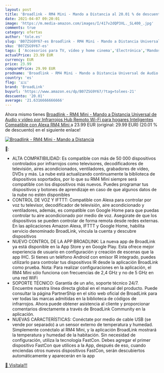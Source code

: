 ```yaml
---
layout: post
title: 'Broadlink - RM4 Mini - Mando a Distancia al 20.01 % de descuento'
date: 2021-04-07 09:20:01
image: 'https://m.media-amazon.com/images/I/417v2dQP3XL._SL400_.jpg'
comments: true
category: ofertas
author: 'tole.es'
slug: 'B07ZSG9Y67-es Broadlink - RM4 Mini - Mando a Distancia Universal de...'
sku: 'B07ZSG9Y67-es'
tags: [ 'Accesorios para TV, vídeo y home cinema','Electrónica','Mandos a distancia','TV, vídeo y home cinema','alexa','broadlink', ]
actualPrice: 23.99 EUR
currency: EUR
price: 23.99
comparePrice: 29.99 EUR
prodname: 'Broadlink - RM4 Mini - Mando a Distancia Universal de Audio y vídeo por Infrarrojos  Hub Remoto Wi-Fi para hogares Inteligentes  Compatible con Alexa  RM4 Mini '
country: 'es'
flag: '🇪🇸'
brand: 'BroadLink'
buyurl: 'https://www.amazon.es/dp/B07ZSG9Y67/?tag=tolees-21'
descuento: '20.01'
average: '21.6316666666666'
---
```


Ahora mismo tienes [Broadlink - RM4 Mini - Mando a Distancia Universal de Audio y vídeo por Infrarrojos  Hub Remoto Wi-Fi para hogares Inteligentes  Compatible con Alexa  RM4 Mini ](https://www.amazon.es/dp/B07ZSG9Y67/?tag=tolees-21) a 23.99 EUR (original: 29.99 EUR) (20.01 %  de descuento) en el siguiente enlace!

[![Broadlink - RM4 Mini - Mando a Distancia](https://m.media-amazon.com/images/I/417v2dQP3XL._SL400_.jpg)](https://www.amazon.es/dp/B07ZSG9Y67/?tag=tolees-21)

🔎:

- ALTA COMPATIBILIDAD: Es compatible con más de 50 000 dispositivos controlados por infrarrojos como televisores, decodificadores de televisión, aires acondicionados, ventiladores, grabadores de vídeo, DVDs y más. La nube está actualizando continuamente la biblioteca de dispositivos soportados, por lo que su RM4 Mini siempre será compatible con los dispositivos más nuevos. Puedes programar tus dispositivos y botones de aprendizaje en caso de que algunos datos de la nube no estén disponibles
- CONTROL DE VOZ Y IFTTT: Compatible con Alexa para controlar por voz tu televisor, decodificador de televisión, aire acondicionado y ventiladores, además, es compatible con Google Home para que puedas controlar tu aire acondicionado por medio de voz. Asegúrate de que los dispositivos se pueden controlar de forma remota desde redes externas. En las aplicaciones Amazon Alexa, IFTTT y Google Home, habilita servicio denominado BroadLink, vincula la cuenta y descubre dispositivos
- NUEVO CONTROL DE LA APP BROADLINK: La nueva app de BroadLink ya está disponible en la App Store y en Google Play. Esta ofrece mejor experiencia de usuario en configuración y creación de escenas que la app IHC. Si tienes un teléfono Android con emisor IR integrado, puedes utilizarlo para controlar tus dispositivos IR desde la aplicación BroadLink como prueba. Nota: Para realizar configuraciones en la aplicación, el RM4 Mini sólo funciona con frecuencias de 2,4 GHz y no de 5 GHz en una red WiFi
- SOPORTE TÉCNICO: Garantía de un año, soporte técnico 24/7. Encuentre nuestra línea directa global en el manual del producto. Puede consultar la página PartnerShip en el sitio web oficial de BroadLink para ver todas las marcas admitidas en la biblioteca de códigos de infrarrojos. Ahora puede obtener asistencia al cliente y proporcionar comentarios directamente a través de BroadLink Community en la aplicación.
- NUEVAS CARACTERÍSTICAS: Conéctate por medio de cable USB (se vende por separado) a un sensor externo de temperatura y humedad. Simplemente conéctalo al RM4 Mini, y la aplicación BroadLink mostrará la temperatura y humedad de la habitación. Sin necesidad de configuración, utiliza la tecnología FastCon. Debes agregar el primer dispositivo FastCon que utilices a la App, después de eso, cuando enciendas otros nuevos dispositivos FastCon, serán descubiertos automáticamente y aparecerán en la app

[🛒 Visítala!!!](https://www.amazon.es/dp/B07ZSG9Y67/?tag=tolees-21)
